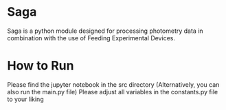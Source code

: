 # Saga
Saga is a python module designed for processing photometry data in combination with the use of Feeding Experimental Devices.

# How to Run
Please find the jupyter notebook in the src directory
(Alternatively, you can also run the main.py file)
Please adjust all variables in the constants.py file to your liking
